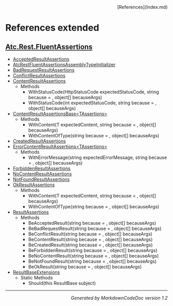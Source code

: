 <div style='text-align: right'>
[References](Index.md)
</div>

# References extended

## [Atc.Rest.FluentAssertions](Atc.Rest.FluentAssertions.md)

- [AcceptedResultAssertions](Atc.Rest.FluentAssertions.md#acceptedresultassertions)
- [AtcRestFluentAssertionsAssemblyTypeInitializer](Atc.Rest.FluentAssertions.md#atcrestfluentassertionsassemblytypeinitializer)
- [BadRequestResultAssertions](Atc.Rest.FluentAssertions.md#badrequestresultassertions)
- [ConflictResultAssertions](Atc.Rest.FluentAssertions.md#conflictresultassertions)
- [ContentResultAssertions](Atc.Rest.FluentAssertions.md#contentresultassertions)
  -  Methods
     - WithStatusCode(HttpStatusCode expectedStatusCode, string because = , object[] becauseArgs)
     - WithStatusCode(int expectedStatusCode, string because = , object[] becauseArgs)
- [ContentResultAssertionsBase&lt;TAssertions&gt;](Atc.Rest.FluentAssertions.md#contentresultassertionsbase&lt;tassertions&gt;)
  -  Methods
     - WithContent(T expectedContent, string because = , object[] becauseArgs)
     - WithContentOfType(string because = , object[] becauseArgs)
- [CreatedResultAssertions](Atc.Rest.FluentAssertions.md#createdresultassertions)
- [ErrorContentResultAssertions&lt;TAssertions&gt;](Atc.Rest.FluentAssertions.md#errorcontentresultassertions&lt;tassertions&gt;)
  -  Methods
     - WithErrorMessage(string expectedErrorMessage, string because = , object[] becauseArgs)
- [ForbiddenResultAssertions](Atc.Rest.FluentAssertions.md#forbiddenresultassertions)
- [NoContentResultAssertions](Atc.Rest.FluentAssertions.md#nocontentresultassertions)
- [NotFoundResultAssertions](Atc.Rest.FluentAssertions.md#notfoundresultassertions)
- [OkResultAssertions](Atc.Rest.FluentAssertions.md#okresultassertions)
  -  Methods
     - WithContent(T expectedContent, string because = , object[] becauseArgs)
     - WithContentOfType(string because = , object[] becauseArgs)
- [ResultAssertions](Atc.Rest.FluentAssertions.md#resultassertions)
  -  Methods
     - BeAcceptedResult(string because = , object[] becauseArgs)
     - BeBadRequestResult(string because = , object[] becauseArgs)
     - BeConflictResult(string because = , object[] becauseArgs)
     - BeContentResult(string because = , object[] becauseArgs)
     - BeCreatedResult(string because = , object[] becauseArgs)
     - BeForbiddenResult(string because = , object[] becauseArgs)
     - BeNoContentResult(string because = , object[] becauseArgs)
     - BeNotFoundResult(string because = , object[] becauseArgs)
     - BeOkResult(string because = , object[] becauseArgs)
- [ResultBaseExtensions](Atc.Rest.FluentAssertions.md#resultbaseextensions)
  -  Static Methods
     - Should(this ResultBase subject)

<hr /><div style='text-align: right'><i>Generated by MarkdownCodeDoc version 1.2</i></div>
